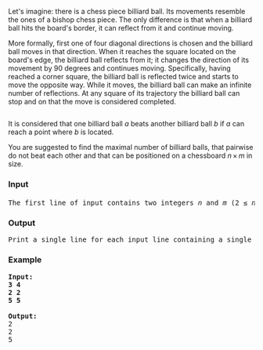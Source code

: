 <div>
<p>Let's imagine: there is a chess piece <span>billiard ball</span>.  Its movements resemble the ones of a bishop chess piece. The only  difference is that when a billiard ball hits the board's border, it can  reflect from it and continue moving.</p>
<p>More formally, first one of  four diagonal directions is chosen and the billiard ball moves in that  direction. When it reaches the square located on the board's edge, the  billiard ball reflects from it; it changes the direction of its movement  by 90 degrees and continues moving. Specifically, having reached a  corner square, the billiard ball is reflected twice and starts to move  the opposite way. While it moves, the billiard ball can make an infinite  number of reflections. At any square of its trajectory the billiard  ball can stop and on that the move is considered completed.</p>
<img src="./21550/file/TZUuOYk8.png" alt="">
<p>It is considered that one billiard ball <span><em>a</em></span> beats another billiard ball <span><em>b</em></span> if <span><em>a</em></span> can reach a point where <span><em>b</em></span> is located.</p>
<p>You  are suggested to find the maximal number of billiard balls, that  pairwise do not beat each other and that can be positioned on a  chessboard <span><em>n</em> × <em>m</em></span> in size.</p>
</div>
<h3>Input</h3>
<pre>The first line of input contains two integers <span><em>n</em></span> and <span><em>m</em></span> (<span>2 ≤ <em>n</em>, <em>m</em> ≤ 10<sup>16</sup></span>).</pre>
<h3>Output</h3>
<pre>Print a single line for each input line containing a single number, the maximum possible number of billiard balls that do not pairwise beat each other.</pre>
<h3>Example</h3>
<pre><strong>Input:<br>3 4<br>2 2<br>5 5<br></strong><strong><br>Output:</strong><br>2<br>2<br>5</pre>